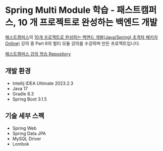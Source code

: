 # Spring Multi Module 학습 - 패스트캠퍼스, 10 개 프로젝트로 완성하는 백엔드 개발

[패스트캠퍼스](https://fastcampus.co.kr)의 [10개 프로젝트로 완성하는 백엔드 개발(Java/Spring) 초격차 패키지 Online)](https://fastcampus.co.kr/dev_online_befinal) 강의 중
Part 6의 멀티 모듈 강의를 수강하며 만든 프로젝트입니다.

[패스트캠퍼스 강의 학습 Repository](../fastcampus-10-projects-backend-web)

## 개발 환경

* Intellij IDEA Ultimate 2023.2.3
* Java 17
* Gradle 8.3
* Spring Boot 3.1.5

## 기술 세부 스펙

* Spring Web
* Spring Data JPA
* MySQL Driver
* Lombok
